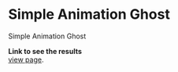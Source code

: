 # Simple Animation Ghost
Simple Animation Ghost

**Link to see the results**
<br>
[view page](https://abdansyakur354.github.io/animation-ghost/).
